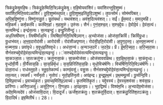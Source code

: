 

  
त्रिक॑द्रुकेषुमहि॒षः। त्रिक॑द्रुके॒ष्विति॒त्रिऽक॑द्रुकेषु। म॒हि॒षोयवा॑शिरं। यवा॑शिरन्तुवि॒शुष्मः॑। यवा॑शिर॒मिति॒यव॑ऽआशिरं। तु॒वि॒शुष्म॑स्तृ॒पत्। तु॒वि॒शुष्म॒इति॑तु॒वि॒ऽशुष्मः॑। तृ॒पत्सोमं॑। सोम॑मपिबत्। अ॒पि॒ब॒द्विष्णु॑ना। विष्णु॑नासु॒तं। सु॒तंयथा॑। यथाव॑शत्। अव॑श॒दित्यव॑शत्।। सईं॑। ईं॒म॒माद॑। म॒माद॒महि॑। महि॒कर्म॑। कर्म॒कर्त॑वे। कर्त॑वेम॒हां। म॒हामु॒रुं। उ॒रुंसः। सैनं॑। ए॒नं॒स॒श्च॒त्। स॒श्च॒द्दे॒वः। दे॒वोदे॒वं। दे॒वंस॒त्यं। स॒त्यमिन्द्रं॑। इन्द्रं॑स॒त्यः। स॒त्यइन्दुः॑। इन्दु॒रितीन्दुः॑।।  
अध॒त्विषी॑मान्। त्विषी॑माँअ॒भि। त्विषि॑मा॒निति॒त्विषि॑ऽमान्। अ॒भ्योज॑सा। ओज॑सा॒क्रिविं॑। क्रिविं॑यु॒धा। यु॒धाभ॑वत्। अ॒भ॒व॒दारोद॑सी। आरोद॑सी। रोद॑सीअपृणात्। रोद॑सी॒इति॒रोद॑सी। अ॒पृ॒ण॒द॒स्य॒। अ॒स्य॒म॒ज्मना॑। म॒ज्मना॒प्र। प्रवा॑वृधे। व॒वृ॒ध॒इति॑ववृधे।। अध॑त्ता॒न्यं। अ॒न्यञ्ज॒ठरे॑। ज॒ठरे॒प्र। प्रें। ई॒म॒रि॒च्य॒त॒। अ॒रि॒च्य॒त॒सः। सैनं॑सश्चद्दे॒वोदे॒वंस॒त्यमिन्द्रं॑स॒त्यइन्दुः॑।।ंसश्चद्देवोदेवंसत्यमिन्द्रंसत्यइन्दुः।।  
सा॒कञ्जा॒तः। जा॒तःक्रतु॑ना। क्रतु॑नासा॒कं। सा॒कमोज॑सा। ओज॑साववक्षिथ। व॒व॒क्षि॒थ॒सा॒कं। सा॒कंवृ॒ध्दः। वृ॒ध्दोवी॒र्यैः॑। वी॒र्यै॑सास॒हिः। सा॒स॒हिर्मृधः॑। स॒स॒हिरिति॑स॒स॒हिः। मृधो॒विच॑र्षणिः। विच॑र्षिणि॒रिति॒विऽच॑र्षणिः।। दाता॒राधः॑। राध॑स्तुव॒ते। स्तु॒व॒तेकाम्यं॑। काम्यं॒वसु॑। वसु॒सः। सैनं॑सश्चद्दे॒वोदे॒वंस॒त्यमिन्द्रं॑स॒त्यइन्दुः॑।।  
तव॒त्यत्। त्यन्नर्यं॑। नर्यं॑नृतो। नृ॒तोपः॑। नृ॒तो॒इति॑नृतो। अप॑इन्द्र। इ॒न्द्र॒प्र॒थ॒मं। प्र॒थ॒मम्पू॒र्व्यं। पू॒र्व्यन्दि॒वि। दि॒विप्र॒वाच्यं॑। प्र॒वाच्यं॑कृ॒तं। प्र॒वाच्य॒मिति॑प्र॒ऽवाच्यं॑। कृ॒तमिति॑कृ॒तं।। यद्दे॒वस्य॑। दे॒वस्य॒शव॑सा। शव॑सा॒प्र। प्रारि॑णाः। अरि॑णा॒असुं॑। असुं॑रि॒णन्। रि॒णन्न॒पः। अ॒पइत्य॒पः।। भुव॒द्विश्वं॑। विश्व॑म॒भि। अ॒भ्यादे॑व॒मोज॑सा। अदे॑व॒मित्यदे॑वं। ओज॑सावि॒दात्। वि॒दादूर्जं॑। ऊर्जं॑श॒तक्र॑तुः। श॒तक्र॑तुर्वि॒दात्। श॒तक्र॑तु॒रिति॑श॒तऽक्र॑तुः। वि॒दादिषं॑। इष॒मितीषं॑।। 28।।  
